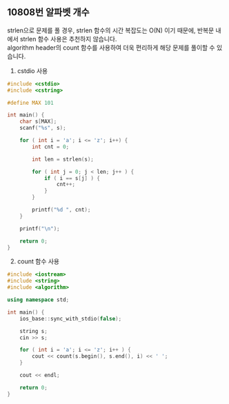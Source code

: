 10808번 알파벳 개수
----------------

strlen으로 문제를 풀 경우, strlen 함수의 시간 복잡도는 O(N) 이기 때문에, 반복문 내에서 strlen 함수 사용은 추천하지 않습니다.  
algorithm header의 count 함수를 사용하여 더욱 편리하게 해당 문제를 풀이할 수 있습니다.  

1. cstdio 사용

~~~ cpp
#include <cstdio>
#include <cstring>

#define MAX 101

int main() {
    char s[MAX];
    scanf("%s", s);

    for ( int i = 'a'; i <= 'z'; i++) {
        int cnt = 0;

        int len = strlen(s);

        for ( int j = 0; j < len; j++ ) {
            if ( i == s[j] ) {
                cnt++;
            }
        }

        printf("%d ", cnt);
    }

    printf("\n");

    return 0;
}
~~~

2. count 함수 사용

~~~ cpp
#include <iostream>
#include <string>
#include <algorithm>

using namespace std;

int main() {
    ios_base::sync_with_stdio(false);

    string s;
    cin >> s;

    for ( int i = 'a'; i <= 'z'; i++ ) {
        cout << count(s.begin(), s.end(), i) << ' ';
    }

    cout << endl;

    return 0;
}
~~~